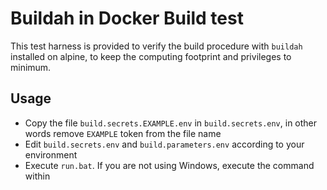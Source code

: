 # Buildah in Docker Build test

This test harness is provided to verify the build procedure with `buildah` installed on alpine, to keep the computing footprint and privileges to minimum.

## Usage

- Copy the file `build.secrets.EXAMPLE.env` in `build.secrets.env`, in other words remove `EXAMPLE` token from the file name
- Edit `build.secrets.env` and `build.parameters.env` according to your environment
- Execute `run.bat`. If you are not using Windows, execute the command within
